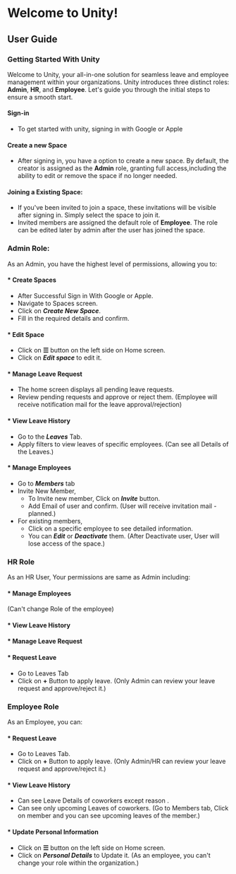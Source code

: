 # Welcome to Unity!

## User Guide

### Getting Started With Unity
Welcome to Unity, your all-in-one solution for seamless leave and employee management within your organizations. 
Unity introduces three distinct roles: **Admin**, **HR**, and **Employee**. Let's guide you through the initial steps to ensure a smooth start.

#### Sign-in
- To get started with unity, signing in with Google or Apple

#### Create a new Space
- After signing in, you have a option to create a new space. By default, the creator is assigned as the **Admin** role, granting full access,including the ability to edit or remove the space if no longer needed.

#### Joining a Existing Space:
- If you've been invited to join a space, these invitations will be visible after signing in. Simply select the space to join it.
- Invited members are assigned the default role of **Employee**. The role can be edited later by admin after the user has joined the space.


### Admin Role:
 
As an Admin, you have the highest level of permissions, allowing you to:

#### * Create Spaces
  - After Successful Sign in With Google or Apple.
  - Navigate to Spaces screen.
  - Click on **_Create New Space_**.
  - Fill in the required details and confirm.

#### * Edit Space
 - Click on **☰** button on the left side on Home screen.
 - Click on **_Edit space_** to edit it.

#### * Manage Leave Request
 - The home screen displays all pending leave requests.
 - Review pending requests and approve or reject them. (Employee will receive notification mail for the leave approval/rejection)

#### * View Leave History
 - Go to the **_Leaves_** Tab.
 - Apply filters to view leaves of specific employees.
   (Can see all Details of the Leaves.)
  
#### * Manage Employees
  - Go to **_Members_** tab
  - Invite New Member,
    - To Invite new member, Click on **_Invite_** button.
    - Add Email of user and confirm.
      (User will receive invitation mail - planned.)
  - For existing members, 
    - Click on a specific employee to see detailed information.
    - You can _**Edit**_ or _**Deactivate**_ them.
      (After Deactivate user, User will lose access of the space.)

### HR Role

 As an HR User, Your permissions are same as Admin including:

#### * Manage Employees
   (Can't change Role of the employee)
#### * View Leave History
#### * Manage Leave Request
#### * Request Leave
 - Go to Leaves Tab
 - Click on **+** Button to apply leave.
   (Only Admin can review your leave request and approve/reject it.)

### Employee Role

As an Employee, you can:

#### * Request Leave
 - Go to Leaves Tab.
 - Click on **+** Button to apply leave.
   (Only Admin/HR can review your leave request and approve/reject it.)

#### * View Leave History
 - Can see Leave Details of coworkers except reason .
 - Can see only upcoming Leaves of coworkers.
   (Go to Members tab, Click on member and you can see upcoming leaves of the member.)

#### * Update Personal Information
 - Click on **☰** button on the left side on Home screen.
 - Click on **_Personal Details_** to Update it.
   (As an employee, you can't change your role within the organization.)




 